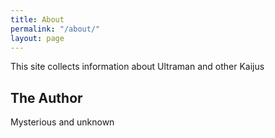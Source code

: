 ```yaml
---
title: About
permalink: "/about/"
layout: page
---
```


This site collects information about Ultraman and other Kaijus

## The Author

Mysterious and unknown
